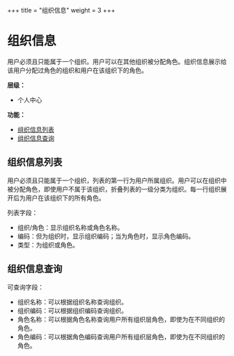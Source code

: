 +++
title = "组织信息"
weight = 3
+++

# 组织信息

用户必须且只能属于一个组织。用户可以在其他组织被分配角色。组织信息展示给该用户分配过角色的组织和用户在该组织下的角色。

**层级：**

- 个人中心

**功能：**

- [组织信息列表](#1)
- [组织信息查询](#2)

<h2 id="1">组织信息列表</h2>

用户必须且只能属于一个组织，列表的第一行为用户所属组织。用户可以在组织中被分配角色，即使用户不属于该组织，折叠列表的一级分类为组织。每一行组织展开后为用户在该组织下的所有角色。

列表字段：

- 组织/角色：显示组织名称或角色名称。
- 编码：但为组织时，显示组织编码；当为角色时，显示角色编码。
- 类型：为组织或角色。

<h2 id="2">组织信息查询</h2>

可查询字段：

- 组织名称：可以根据组织名称查询组织。
- 组织编码：可以根据组织编码查询组织。
- 角色名称：可以根据角色名称查询用户所有组织层角色，即使为在不同组织的角色。
- 角色编码：可以根据角色编码查询用户所有组织层角色，即使为在不同组织的角色。
